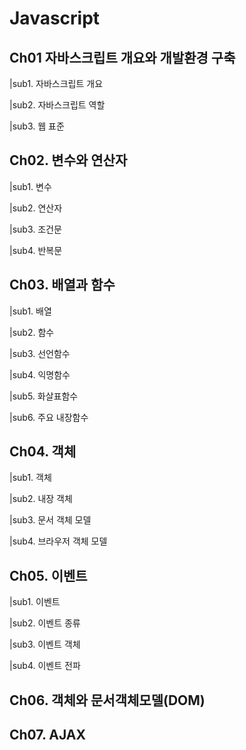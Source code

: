 # Javascript

## **Ch01 자바스크립트 개요와 개발환경 구축**  
|sub1. 자바스크립트 개요

|sub2. 자바스크립트 역할

|sub3. 웹 표준

## **Ch02. 변수와 연산자**  
|sub1. 변수

|sub2. 연산자

|sub3. 조건문

|sub4. 반복문

## **Ch03. 배열과 함수**    
|sub1. 배열

|sub2. 함수

|sub3. 선언함수

|sub4. 익명함수

|sub5. 화살표함수

|sub6. 주요 내장함수

## **Ch04. 객체**  
|sub1. 객체

|sub2. 내장 객체

|sub3. 문서 객체 모델

|sub4. 브라우저 객체 모델

## **Ch05. 이벤트** 
|sub1. 이벤트

|sub2. 이벤트 종류

|sub3. 이벤트 객체

|sub4. 이벤트 전파

## **Ch06. 객체와 문서객체모델(DOM)**  
## **Ch07. AJAX**  
